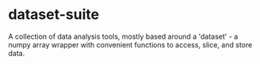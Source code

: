 # dataset-suite
A collection of data analysis tools, mostly based around a 'dataset' - a numpy array wrapper with convenient functions to access, slice, and store data.
